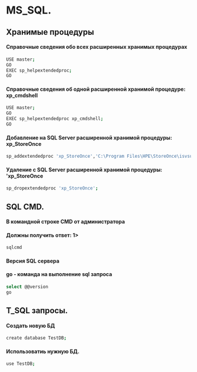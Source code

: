 # MS_SQL.

## Хранимые процедуры

#### Справочные сведения обо всех расширенных хранимых процедурах
```bash
USE master;  
GO  
EXEC sp_helpextendedproc;  
GO
```

#### Справочные сведения об одной расширенной хранимой процедуре: xp_cmdshell
```bash
USE master;  
GO  
EXEC sp_helpextendedproc xp_cmdshell;  
GO
```

#### Добавление на SQL Server расширенной хранимой процедуры: xp_StoreOnce

```bash
sp_addextendedproc 'xp_StoreOnce','C:\Program Files\HPE\StoreOnce\isvsupport\sql\bin\XP_HPStoreOnceForMSSQL.dll'
```

#### Удаление с SQL Server расширенной хранимой процедуры: 'xp_StoreOnce

```bash
sp_dropextendedproc 'xp_StoreOnce';
```

## SQL CMD.
#### В командной строке CMD от администратора
#### Должны получить ответ: 1>

```bash
sqlcmd
```


#### Версия SQL сервера
#### go - команда на выполнение sql запроса
```bash
select @@version
go
```

## T_SQL запросы.

#### Создать новую БД 

```bash
create database TestDB;
```

#### Использоватиь нужную БД. 

```bash
use TestDB;
```
